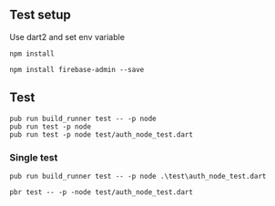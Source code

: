 ## Test setup

 Use dart2 and set env variable
    
    npm install
    
    npm install firebase-admin --save
     
## Test

    pub run build_runner test -- -p node
    pub run test -p node
    pub run test -p node test/auth_node_test.dart

### Single test

    pub run build_runner test -- -p node .\test\auth_node_test.dart

    pbr test -- -p -node test/auth_node_test.dart
